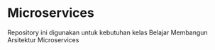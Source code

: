 # Microservices
Repository ini digunakan untuk kebutuhan kelas Belajar Membangun Arsitektur Microservices